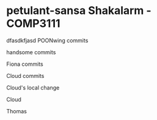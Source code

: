 petulant-sansa
Shakalarm - COMP3111
==============

dfasdkfjasd
POONwing commits

handsome commits

Fiona commits

Cloud commits

Cloud's local change

Cloud

Thomas